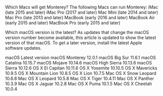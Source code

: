 Which Macs will get Monterey?
The following Macs can run Monterey:
iMac (late 2015 and later)
iMac Pro (2017 and later)
Mac Mini (late 2014 and later)
Mac Pro (late 2013 and later)
MacBook (early 2016 and later)
MacBook Air (early 2015 and later)
MacBook Pro (early 2015 and later)

Which macOS version is the latest?
As updates that change the macOS version number become available, this article is updated to show the latest version of that macOS. To get a later version, install the latest Apple software updates.

macOS	Latest version
macOS Monterey	12.0.1
macOS Big Sur	11.6.1
macOS Catalina  10.15.7
macOS Mojave	10.14.6
macOS High Sierra	10.13.6
macOS Sierra	10.12.6
OS X El Capitan	10.11.6
OS X Yosemite	10.10.5
OS X Mavericks	10.9.5
OS X Mountain Lion	10.8.5
OS X Lion	10.7.5
Mac OS X Snow Leopard	10.6.8
Mac OS X Leopard	10.5.8
Mac OS X Tiger	10.4.11
Mac OS X Panther	10.3.9
Mac OS X Jaguar	10.2.8
Mac OS X Puma	10.1.5
Mac OS X Cheetah	10.0.4
